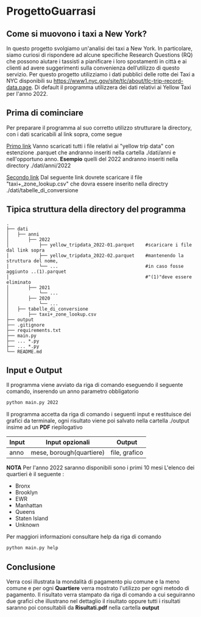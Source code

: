 # ProgettoGuarrasi
## Come si muovono i taxi a New York?

In questo progetto svolgiamo un'analisi dei taxi a New York. In particolare, siamo curiosi di rispondere ad alcune specifiche Research Questions (RQ) che possono aiutare i tassisti a pianificare i loro spostamenti in città e ai clienti ad avere suggerimenti sulla convenienza dell’utilizzo di questo servizio.
Per questo progetto utilizziamo i dati pubblici delle rotte dei Taxi a NYC disponibili su https://www1.nyc.gov/site/tlc/about/tlc-trip-record-data.page. 
Di default il programma utilizzera dei dati relativi ai Yellow Taxi per l'anno 2022.

## Prima di cominciare

Per preparare il programma al suo corretto utilizzo strutturare la directory, con i dati scaricabili al link sopra, come segue

[Primo link][link1] Vanno scaricati tutti i file relativi ai "yellow trip data" con estenzione  .parquet che andranno inseriti nella cartella ./dati/anni e nell'opportuno anno. 
**Esempio** quelli del 2022 andranno inseriti nella directory ./dati/anni/2022

[Secondo link][link1] Dal seguente link dovrete scaricare il file "taxi+_zone_lookup.csv" che dovra essere inserito nella directry ./dati/tabelle_di_conversione

## Tipica struttura della directory del programma

    .
    ├── dati
    │   ├── anni
    │       ├── 2022
    │           ├── yellow_tripdata_2022-01.parquet    #scaricare i file dal link sopra
    │           ├── yellow_tripdata_2022-02.parquet    #mantenendo la struttura del nome,
    │           └── ...                                #in caso fosse aggiunto ..(1).parquet 
    │                                                  #"(1)"deve essere eliminato
    │       ├── 2021
    │           └── ...
    │       ├── 2020
    │           └── ...
    │   ├── tabelle_di_conversione
    │       ├── taxi+_zone_lookup.csv
    ├── output
    ├── .gitignore
    ├── requirements.txt
    ├── main.py
    ├── ... *.py 
    ├── ... *.py 
    └── README.md
## Input e Output

Il programma viene avviato da riga di comando eseguendo il seguente comando, inserendo un anno parametro obbligatorio 
```sh
python main.py 2022
```

Il programma accetta da riga di comando i seguenti input e restituisce dei grafici da terminale, ogni risultato viene poi salvato nella cartella ./output insime ad un **PDF** riepilogativo

| Input |Input opzionali | Output |
| ------ | ------ | ------ |
| anno| mese, borough(quartiere) | file, grafico |

**NOTA**
Per l'anno 2022 saranno disponibili sono i primi 10 mesi 
L'elenco dei quartieri è il seguente :
- Bronx
- Brooklyn
- EWR
- Manhattan
- Queens
- Staten Island
- Unknown

Per maggiori informazioni consultare help da riga di comando

```sh
python main.py help
```

## Conclusione
Verra cosi illustrata la mondalità di pagamento piu comune e la meno comune e per ogni **Quartiere** verra mostrato l'utilizzo per ogni metodo di pagamento. Il risultato verra stampato da riga di comando a cui seguiranno due grafici che illustrano nel dettaglio il risultato oppure tutti i risultati saranno poi consultabili da **Risultati.pdf** nella cartella **output**
 

   [link1]: https://www.nyc.gov/site/tlc/about/tlc-trip-record-data.page
   [link2]: https://d37ci6vzurychx.cloudfront.net/misc/taxi+_zone_lookup.csv